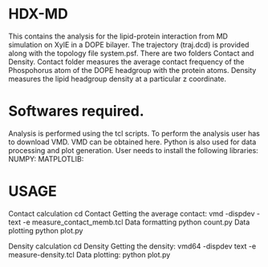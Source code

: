 # HDX-MD
This contains the analysis for the lipid-protein interaction from MD simulation on XylE in a DOPE bilayer.
The trajectory (traj.dcd) is provided along with the topology file system.psf.
There are two folders Contact and Density. Contact folder measures the average contact frequency of the Phospohorus atom of the DOPE headgroup with the protein atoms. Density measures the  lipid headgroup density at a particular z coordinate.
# Softwares required.
Analysis is performed using the tcl scripts. To perform the analysis user has to download VMD. VMD can be obtained here.
Python is also used for data processing and plot generation. User needs to install the following libraries:
NUMPY:
MATPLOTLIB:
# USAGE
Contact calculation
cd  Contact
Getting the average contact: vmd -dispdev -text -e measure_contact_memb.tcl 
Data formatting python count.py
Data plotting python plot.py

Density calculation 
cd Density
Getting the density: vmd64 -dispdev text -e measure-density.tcl 
Data plotting: python plot.py
